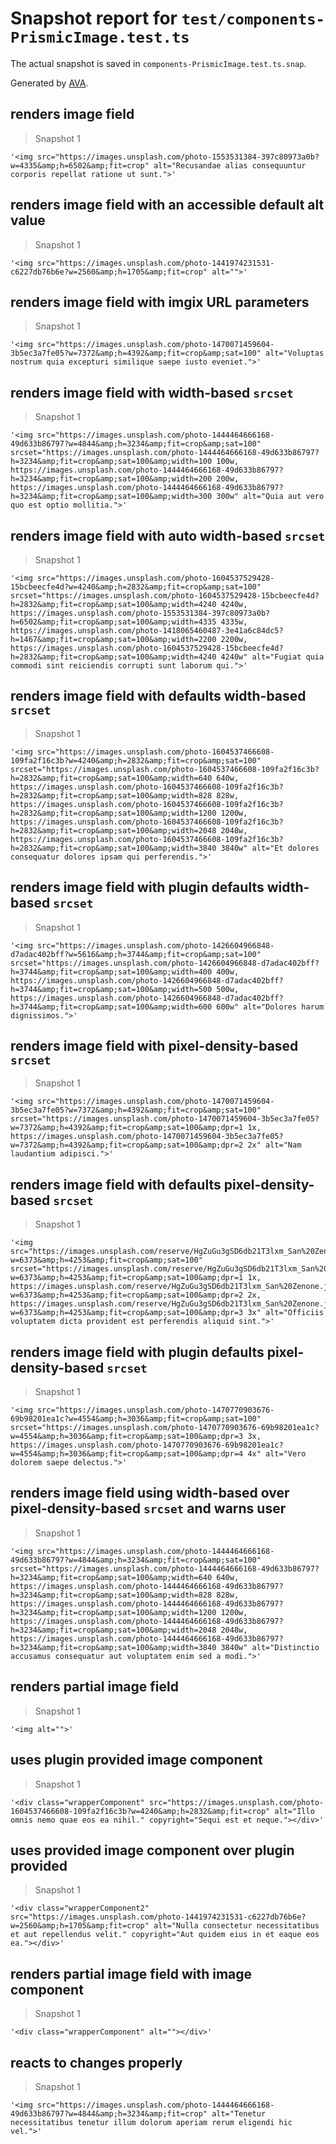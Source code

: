 # Snapshot report for `test/components-PrismicImage.test.ts`

The actual snapshot is saved in `components-PrismicImage.test.ts.snap`.

Generated by [AVA](https://avajs.dev).

## renders image field

> Snapshot 1

    '<img src="https://images.unsplash.com/photo-1553531384-397c80973a0b?w=4335&amp;h=6502&amp;fit=crop" alt="Recusandae alias consequuntur corporis repellat ratione ut sunt.">'

## renders image field with an accessible default alt value

> Snapshot 1

    '<img src="https://images.unsplash.com/photo-1441974231531-c6227db76b6e?w=2560&amp;h=1705&amp;fit=crop" alt="">'

## renders image field with imgix URL parameters

> Snapshot 1

    '<img src="https://images.unsplash.com/photo-1470071459604-3b5ec3a7fe05?w=7372&amp;h=4392&amp;fit=crop&amp;sat=100" alt="Voluptas nostrum quia excepturi similique saepe iusto eveniet.">'

## renders image field with width-based `srcset`

> Snapshot 1

    '<img src="https://images.unsplash.com/photo-1444464666168-49d633b86797?w=4844&amp;h=3234&amp;fit=crop&amp;sat=100" srcset="https://images.unsplash.com/photo-1444464666168-49d633b86797?h=3234&amp;fit=crop&amp;sat=100&amp;width=100 100w, https://images.unsplash.com/photo-1444464666168-49d633b86797?h=3234&amp;fit=crop&amp;sat=100&amp;width=200 200w, https://images.unsplash.com/photo-1444464666168-49d633b86797?h=3234&amp;fit=crop&amp;sat=100&amp;width=300 300w" alt="Quia aut vero quo est optio mollitia.">'

## renders image field with auto width-based `srcset`

> Snapshot 1

    '<img src="https://images.unsplash.com/photo-1604537529428-15bcbeecfe4d?w=4240&amp;h=2832&amp;fit=crop&amp;sat=100" srcset="https://images.unsplash.com/photo-1604537529428-15bcbeecfe4d?h=2832&amp;fit=crop&amp;sat=100&amp;width=4240 4240w, https://images.unsplash.com/photo-1553531384-397c80973a0b?h=6502&amp;fit=crop&amp;sat=100&amp;width=4335 4335w, https://images.unsplash.com/photo-1418065460487-3e41a6c84dc5?h=1467&amp;fit=crop&amp;sat=100&amp;width=2200 2200w, https://images.unsplash.com/photo-1604537529428-15bcbeecfe4d?h=2832&amp;fit=crop&amp;sat=100&amp;width=4240 4240w" alt="Fugiat quia commodi sint reiciendis corrupti sunt laborum qui.">'

## renders image field with defaults width-based `srcset`

> Snapshot 1

    '<img src="https://images.unsplash.com/photo-1604537466608-109fa2f16c3b?w=4240&amp;h=2832&amp;fit=crop&amp;sat=100" srcset="https://images.unsplash.com/photo-1604537466608-109fa2f16c3b?h=2832&amp;fit=crop&amp;sat=100&amp;width=640 640w, https://images.unsplash.com/photo-1604537466608-109fa2f16c3b?h=2832&amp;fit=crop&amp;sat=100&amp;width=828 828w, https://images.unsplash.com/photo-1604537466608-109fa2f16c3b?h=2832&amp;fit=crop&amp;sat=100&amp;width=1200 1200w, https://images.unsplash.com/photo-1604537466608-109fa2f16c3b?h=2832&amp;fit=crop&amp;sat=100&amp;width=2048 2048w, https://images.unsplash.com/photo-1604537466608-109fa2f16c3b?h=2832&amp;fit=crop&amp;sat=100&amp;width=3840 3840w" alt="Et dolores consequatur dolores ipsam qui perferendis.">'

## renders image field with plugin defaults width-based `srcset`

> Snapshot 1

    '<img src="https://images.unsplash.com/photo-1426604966848-d7adac402bff?w=5616&amp;h=3744&amp;fit=crop&amp;sat=100" srcset="https://images.unsplash.com/photo-1426604966848-d7adac402bff?h=3744&amp;fit=crop&amp;sat=100&amp;width=400 400w, https://images.unsplash.com/photo-1426604966848-d7adac402bff?h=3744&amp;fit=crop&amp;sat=100&amp;width=500 500w, https://images.unsplash.com/photo-1426604966848-d7adac402bff?h=3744&amp;fit=crop&amp;sat=100&amp;width=600 600w" alt="Dolores harum dignissimos.">'

## renders image field with pixel-density-based `srcset`

> Snapshot 1

    '<img src="https://images.unsplash.com/photo-1470071459604-3b5ec3a7fe05?w=7372&amp;h=4392&amp;fit=crop&amp;sat=100" srcset="https://images.unsplash.com/photo-1470071459604-3b5ec3a7fe05?w=7372&amp;h=4392&amp;fit=crop&amp;sat=100&amp;dpr=1 1x, https://images.unsplash.com/photo-1470071459604-3b5ec3a7fe05?w=7372&amp;h=4392&amp;fit=crop&amp;sat=100&amp;dpr=2 2x" alt="Nam laudantium adipisci.">'

## renders image field with defaults pixel-density-based `srcset`

> Snapshot 1

    '<img src="https://images.unsplash.com/reserve/HgZuGu3gSD6db21T3lxm_San%20Zenone.jpg?w=6373&amp;h=4253&amp;fit=crop&amp;sat=100" srcset="https://images.unsplash.com/reserve/HgZuGu3gSD6db21T3lxm_San%20Zenone.jpg?w=6373&amp;h=4253&amp;fit=crop&amp;sat=100&amp;dpr=1 1x, https://images.unsplash.com/reserve/HgZuGu3gSD6db21T3lxm_San%20Zenone.jpg?w=6373&amp;h=4253&amp;fit=crop&amp;sat=100&amp;dpr=2 2x, https://images.unsplash.com/reserve/HgZuGu3gSD6db21T3lxm_San%20Zenone.jpg?w=6373&amp;h=4253&amp;fit=crop&amp;sat=100&amp;dpr=3 3x" alt="Officiis voluptatem dicta provident est perferendis aliquid sint.">'

## renders image field with plugin defaults pixel-density-based `srcset`

> Snapshot 1

    '<img src="https://images.unsplash.com/photo-1470770903676-69b98201ea1c?w=4554&amp;h=3036&amp;fit=crop&amp;sat=100" srcset="https://images.unsplash.com/photo-1470770903676-69b98201ea1c?w=4554&amp;h=3036&amp;fit=crop&amp;sat=100&amp;dpr=3 3x, https://images.unsplash.com/photo-1470770903676-69b98201ea1c?w=4554&amp;h=3036&amp;fit=crop&amp;sat=100&amp;dpr=4 4x" alt="Vero dolorem saepe delectus.">'

## renders image field using width-based over pixel-density-based `srcset` and warns user

> Snapshot 1

    '<img src="https://images.unsplash.com/photo-1444464666168-49d633b86797?w=4844&amp;h=3234&amp;fit=crop&amp;sat=100" srcset="https://images.unsplash.com/photo-1444464666168-49d633b86797?h=3234&amp;fit=crop&amp;sat=100&amp;width=640 640w, https://images.unsplash.com/photo-1444464666168-49d633b86797?h=3234&amp;fit=crop&amp;sat=100&amp;width=828 828w, https://images.unsplash.com/photo-1444464666168-49d633b86797?h=3234&amp;fit=crop&amp;sat=100&amp;width=1200 1200w, https://images.unsplash.com/photo-1444464666168-49d633b86797?h=3234&amp;fit=crop&amp;sat=100&amp;width=2048 2048w, https://images.unsplash.com/photo-1444464666168-49d633b86797?h=3234&amp;fit=crop&amp;sat=100&amp;width=3840 3840w" alt="Distinctio accusamus consequatur aut voluptatem enim sed a modi.">'

## renders partial image field

> Snapshot 1

    '<img alt="">'

## uses plugin provided image component

> Snapshot 1

    '<div class="wrapperComponent" src="https://images.unsplash.com/photo-1604537466608-109fa2f16c3b?w=4240&amp;h=2832&amp;fit=crop" alt="Illo omnis nemo quae eos ea nihil." copyright="Sequi est et neque."></div>'

## uses provided image component over plugin provided

> Snapshot 1

    '<div class="wrapperComponent2" src="https://images.unsplash.com/photo-1441974231531-c6227db76b6e?w=2560&amp;h=1705&amp;fit=crop" alt="Nulla consectetur necessitatibus et aut repellendus velit." copyright="Aut quidem eius in et eaque eos ea."></div>'

## renders partial image field with image component

> Snapshot 1

    '<div class="wrapperComponent" alt=""></div>'

## reacts to changes properly

> Snapshot 1

    '<img src="https://images.unsplash.com/photo-1444464666168-49d633b86797?w=4844&amp;h=3234&amp;fit=crop" alt="Tenetur necessitatibus tenetur illum dolorum aperiam rerum eligendi hic vel.">'
